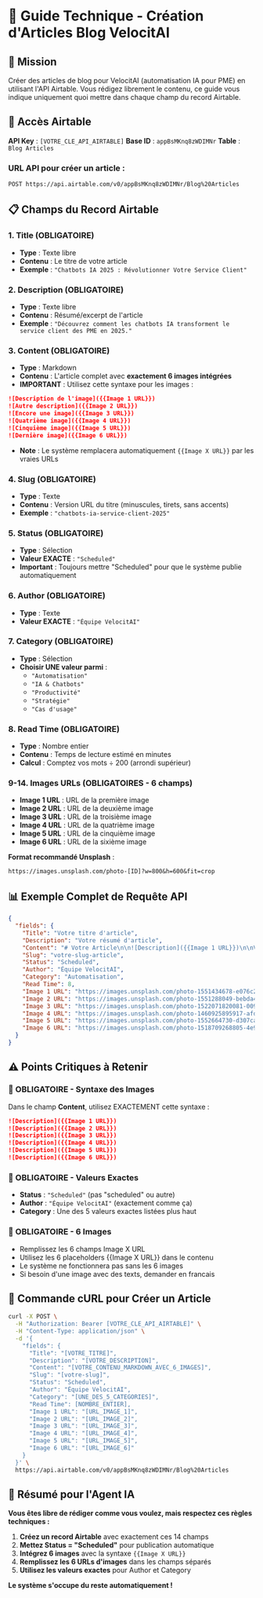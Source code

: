 # 📝 Guide Technique - Création d'Articles Blog VelocitAI

## 🎯 Mission
Créer des articles de blog pour VelocitAI (automatisation IA pour PME) en utilisant l'API Airtable. Vous rédigez librement le contenu, ce guide vous indique uniquement quoi mettre dans chaque champ du record Airtable.

## 🔑 Accès Airtable
**API Key** : `[VOTRE_CLE_API_AIRTABLE]`
**Base ID** : `appBsMKnq8zWDIMNr`
**Table** : `Blog Articles`

### URL API pour créer un article :
```
POST https://api.airtable.com/v0/appBsMKnq8zWDIMNr/Blog%20Articles
```

## 📋 Champs du Record Airtable

### 1. **Title** (OBLIGATOIRE)
- **Type** : Texte libre
- **Contenu** : Le titre de votre article
- **Exemple** : `"Chatbots IA 2025 : Révolutionner Votre Service Client"`

### 2. **Description** (OBLIGATOIRE)
- **Type** : Texte libre
- **Contenu** : Résumé/excerpt de l'article
- **Exemple** : `"Découvrez comment les chatbots IA transforment le service client des PME en 2025."`

### 3. **Content** (OBLIGATOIRE)
- **Type** : Markdown
- **Contenu** : L'article complet avec **exactement 6 images intégrées**
- **IMPORTANT** : Utilisez cette syntaxe pour les images :
```markdown
![Description de l'image]({{Image 1 URL}})
![Autre description]({{Image 2 URL}})
![Encore une image]({{Image 3 URL}})
![Quatrième image]({{Image 4 URL}})
![Cinquième image]({{Image 5 URL}})
![Dernière image]({{Image 6 URL}})
```
- **Note** : Le système remplacera automatiquement `{{Image X URL}}` par les vraies URLs

### 4. **Slug** (OBLIGATOIRE)
- **Type** : Texte
- **Contenu** : Version URL du titre (minuscules, tirets, sans accents)
- **Exemple** : `"chatbots-ia-service-client-2025"`

### 5. **Status** (OBLIGATOIRE)
- **Type** : Sélection
- **Valeur EXACTE** : `"Scheduled"`
- **Important** : Toujours mettre "Scheduled" pour que le système publie automatiquement

### 6. **Author** (OBLIGATOIRE)
- **Type** : Texte
- **Valeur EXACTE** : `"Équipe VelocitAI"`

### 7. **Category** (OBLIGATOIRE)
- **Type** : Sélection
- **Choisir UNE valeur parmi** :
  - `"Automatisation"`
  - `"IA & Chatbots"`
  - `"Productivité"`
  - `"Stratégie"`
  - `"Cas d'usage"`

### 8. **Read Time** (OBLIGATOIRE)
- **Type** : Nombre entier
- **Contenu** : Temps de lecture estimé en minutes
- **Calcul** : Comptez vos mots ÷ 200 (arrondi supérieur)

### 9-14. **Images URLs** (OBLIGATOIRES - 6 champs)
- **Image 1 URL** : URL de la première image
- **Image 2 URL** : URL de la deuxième image  
- **Image 3 URL** : URL de la troisième image
- **Image 4 URL** : URL de la quatrième image
- **Image 5 URL** : URL de la cinquième image
- **Image 6 URL** : URL de la sixième image

**Format recommandé Unsplash** :
```
https://images.unsplash.com/photo-[ID]?w=800&h=600&fit=crop
```

## 📊 Exemple Complet de Requête API

```json
{
  "fields": {
    "Title": "Votre titre d'article",
    "Description": "Votre résumé d'article",
    "Content": "# Votre Article\n\n![Description]({{Image 1 URL}})\n\nVotre contenu...\n\n![Autre image]({{Image 2 URL}})\n\nPlus de contenu...\n\n![Troisième]({{Image 3 URL}})\n\nEncore du contenu...\n\n![Quatrième]({{Image 4 URL}})\n\nContenu...\n\n![Cinquième]({{Image 5 URL}})\n\nContenu final...\n\n![Dernière]({{Image 6 URL}})",
    "Slug": "votre-slug-article",
    "Status": "Scheduled",
    "Author": "Équipe VelocitAI",
    "Category": "Automatisation",
    "Read Time": 8,
    "Image 1 URL": "https://images.unsplash.com/photo-1551434678-e076c223a692?w=800&h=600&fit=crop",
    "Image 2 URL": "https://images.unsplash.com/photo-1551288049-bebda4e38f71?w=800&h=600&fit=crop",
    "Image 3 URL": "https://images.unsplash.com/photo-1522071820081-009f0129c71c?w=800&h=600&fit=crop",
    "Image 4 URL": "https://images.unsplash.com/photo-1460925895917-afdab827c52f?w=800&h=600&fit=crop",
    "Image 5 URL": "https://images.unsplash.com/photo-1552664730-d307ca884978?w=800&h=600&fit=crop",
    "Image 6 URL": "https://images.unsplash.com/photo-1518709268805-4e9042af2176?w=800&h=600&fit=crop"
  }
}
```

## ⚠️ Points Critiques à Retenir

### 🔴 OBLIGATOIRE - Syntaxe des Images
Dans le champ **Content**, utilisez EXACTEMENT cette syntaxe :
```markdown
![Description]({{Image 1 URL}})
![Description]({{Image 2 URL}})
![Description]({{Image 3 URL}})
![Description]({{Image 4 URL}})
![Description]({{Image 5 URL}})
![Description]({{Image 6 URL}})
```

### 🔴 OBLIGATOIRE - Valeurs Exactes
- **Status** : `"Scheduled"` (pas "scheduled" ou autre)
- **Author** : `"Équipe VelocitAI"` (exactement comme ça)
- **Category** : Une des 5 valeurs exactes listées plus haut

### 🔴 OBLIGATOIRE - 6 Images
- Remplissez les 6 champs Image X URL
- Utilisez les 6 placeholders {{Image X URL}} dans le contenu
- Le système ne fonctionnera pas sans les 6 images
- Si besoin d'une image avec des texts, demander en francais
## 🚀 Commande cURL pour Créer un Article

```bash
curl -X POST \
  -H "Authorization: Bearer [VOTRE_CLE_API_AIRTABLE]" \
  -H "Content-Type: application/json" \
  -d '{
    "fields": {
      "Title": "[VOTRE_TITRE]",
      "Description": "[VOTRE_DESCRIPTION]",
      "Content": "[VOTRE_CONTENU_MARKDOWN_AVEC_6_IMAGES]",
      "Slug": "[votre-slug]",
      "Status": "Scheduled",
      "Author": "Équipe VelocitAI",
      "Category": "[UNE_DES_5_CATEGORIES]",
      "Read Time": [NOMBRE_ENTIER],
      "Image 1 URL": "[URL_IMAGE_1]",
      "Image 2 URL": "[URL_IMAGE_2]",
      "Image 3 URL": "[URL_IMAGE_3]",
      "Image 4 URL": "[URL_IMAGE_4]",
      "Image 5 URL": "[URL_IMAGE_5]",
      "Image 6 URL": "[URL_IMAGE_6]"
    }
  }' \
  https://api.airtable.com/v0/appBsMKnq8zWDIMNr/Blog%20Articles
```

## 🎯 Résumé pour l'Agent IA

**Vous êtes libre de rédiger comme vous voulez, mais respectez ces règles techniques :**

1. **Créez un record Airtable** avec exactement ces 14 champs
2. **Mettez Status = "Scheduled"** pour publication automatique
3. **Intégrez 6 images** avec la syntaxe `{{Image X URL}}`
4. **Remplissez les 6 URLs d'images** dans les champs séparés
5. **Utilisez les valeurs exactes** pour Author et Category

**Le système s'occupe du reste automatiquement !**